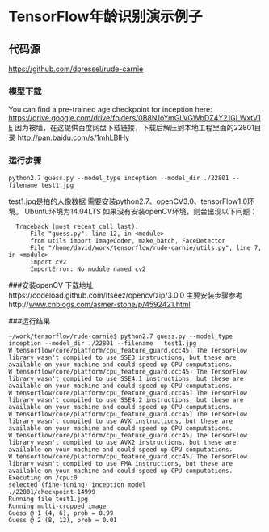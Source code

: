 TensorFlow年龄识别演示例子
==========================================================

## 代码源
https://github.com/dpressel/rude-carnie

### 模型下载
You can find a pre-trained age checkpoint for inception here:
https://drive.google.com/drive/folders/0B8N1oYmGLVGWbDZ4Y21GLWxtV1E
因为被墙，在这提供百度网盘下载链接，下载后解压到本地工程里面的22801目录
http://pan.baidu.com/s/1mhLBIHy
### 运行步骤
```
python2.7 guess.py --model_type inception --model_dir ./22801 --filename test1.jpg
```
test1.jpg是拍的人像数据
需要安装python2.7、openCV3.0、tensorFlow1.0环境。
Ubuntu环境为14.04LTS
如果没有安装openCV环境，则会出现以下问题：
```
  Traceback (most recent call last):
      File "guess.py", line 12, in <module>
      from utils import ImageCoder, make_batch, FaceDetector
      File "/home/david/work/tensorflow/rude-carnie/utils.py", line 7, in <module>
      import cv2
      ImportError: No module named cv2
```

###安装openCV
下载地址https://codeload.github.com/Itseez/opencv/zip/3.0.0
主要安装步骤参考http://www.cnblogs.com/asmer-stone/p/4592421.html


###运行结果
```
~/work/tensorflow/rude-carnie$ python2.7 guess.py --model_type inception --model_dir ./22801 --filename   test1.jpg 
W tensorflow/core/platform/cpu_feature_guard.cc:45] The TensorFlow library wasn't compiled to use SSE3 instructions, but these are available on your machine and could speed up CPU computations.
W tensorflow/core/platform/cpu_feature_guard.cc:45] The TensorFlow library wasn't compiled to use SSE4.1 instructions, but these are available on your machine and could speed up CPU computations.
W tensorflow/core/platform/cpu_feature_guard.cc:45] The TensorFlow library wasn't compiled to use SSE4.2 instructions, but these are available on your machine and could speed up CPU computations.
W tensorflow/core/platform/cpu_feature_guard.cc:45] The TensorFlow library wasn't compiled to use AVX instructions, but these are available on your machine and could speed up CPU computations.
W tensorflow/core/platform/cpu_feature_guard.cc:45] The TensorFlow library wasn't compiled to use AVX2 instructions, but these are available on your machine and could speed up CPU computations.
W tensorflow/core/platform/cpu_feature_guard.cc:45] The TensorFlow library wasn't compiled to use FMA instructions, but these are available on your machine and could speed up CPU computations.
Executing on /cpu:0
selected (fine-tuning) inception model
./22801/checkpoint-14999
Running file test1.jpg
Running multi-cropped image
Guess @ 1 (4, 6), prob = 0.99
Guess @ 2 (8, 12), prob = 0.01
```
